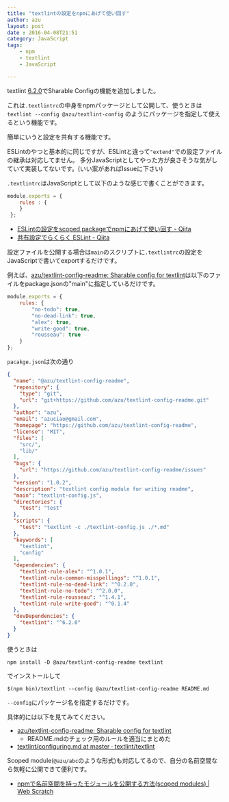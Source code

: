 ```yaml
---
title: "textlintの設定をnpmにあげて使い回す"
author: azu
layout: post
date : 2016-04-08T21:51
category: JavaScript
tags:
    - npm
    - textlint
    - JavaScript

---
```


textlint [6.2.0](https://github.com/textlint/textlint/releases/tag/6.2.0 "6.2.0")でSharable Configの機能を追加しました。

これは`.textlintrc`の中身をnpmパッケージとして公開して、使うときは`textlint --config @azu/textlint-config` のようにパッケージを指定して使えるという機能です。

簡単にいうと設定を共有する機能です。

ESLintのやつと基本的に同じですが、ESLintと違って`"extend"`での設定ファイルの継承は対応してません。
多分JavaScriptとしてやった方が良さそうな気がしていて実装してないです。(いい案があればIssueに下さい)

`.textlintrc`はJavaScriptとして以下のような感じで書くことができます。

```js
module.exports = { 
	rules : {
	}
 };
```

- [ESLintの設定をscoped packageでnpmにあげて使い回す - Qiita](http://qiita.com/hokaccha/items/6a132af7a28ffd4e9690)
- [共有設定でらくらく ESLint - Qiita](http://qiita.com/mysticatea/items/dc35ced6bd5e782f50cd)

設定ファイルを公開する場合は`main`のスクリプトに`.textlintrc`の設定をJavaScriptで書いてexportするだけです。

例えば、[azu/textlint-config-readme: Sharable config for textlint](https://github.com/azu/textlint-config-readme)は以下のファイルをpackage.jsonの"main"に指定しているだけです。

```js
module.exports = {
    rules: {
        "no-todo": true,
        "no-dead-link": true,
        "alex": true,
        "write-good": true,
        "rousseau": true
    }
};
```

`pacakge.json`は次の通り

```json
{
  "name": "@azu/textlint-config-readme",
  "repository": {
    "type": "git",
    "url": "git+https://github.com/azu/textlint-config-readme.git"
  },
  "author": "azu",
  "email": "azuciao@gmail.com",
  "homepage": "https://github.com/azu/textlint-config-readme",
  "license": "MIT",
  "files": [
    "src/",
    "lib/"
  ],
  "bugs": {
    "url": "https://github.com/azu/textlint-config-readme/issues"
  },
  "version": "1.0.2",
  "description": "textlint config module for writing readme",
  "main": "textlint-config.js",
  "directories": {
    "test": "test"
  },
  "scripts": {
    "test": "textlint -c ./textlint-config.js ./*.md"
  },
  "keywords": [
    "textlint",
    "config"
  ],
  "dependencies": {
    "textlint-rule-alex": "^1.0.1",
    "textlint-rule-common-misspellings": "^1.0.1",
    "textlint-rule-no-dead-link": "^0.2.0",
    "textlint-rule-no-todo": "^2.0.0",
    "textlint-rule-rousseau": "^1.4.1",
    "textlint-rule-write-good": "^0.1.4"
  },
  "devDependencies": {
    "textlint": "^6.2.0"
  }
}
```

使うときは

```
npm install -D @azu/textlint-config-readme textlint
```

でインストールして

```
$(npm bin)/textlint --config @azu/textlint-config-readme README.md
```

`--config`にパッケージ名を指定するだけです。


具体的には以下を見てみてください。

- [azu/textlint-config-readme: Sharable config for textlint](https://github.com/azu/textlint-config-readme)
	- README.mdのチェック用のルールを適当にまとめた
- [textlint/configuring.md at master · textlint/textlint](https://github.com/textlint/textlint/blob/master/docs/configuring.md#sharable-configuration)


Scoped module(`@azu/abc`のような形式)も対応してるので、自分の名前空間なら気軽に公開できて便利です。

- [npmで名前空間を持ったモジュールを公開する方法(scoped modules) | Web Scratch](http://efcl.info/2015/04/30/npm-namespace/ "npmで名前空間を持ったモジュールを公開する方法(scoped modules) | Web Scratch")